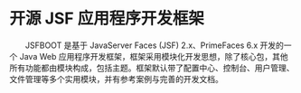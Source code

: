 # 开源 JSF 应用程序开发框架

&emsp;&emsp;JSFBOOT 是基于 JavaServer Faces (JSF) 2.x、PrimeFaces 6.x 开发的一个 Java Web 应用程序开发框架，框架采用模块化开发思想，除了核心包，其他所有功能都由模块构成，包括主题。框架默认带了配置中心、控制台、用户管理、文件管理等多个实用模块，并有参考案例与完善的开发文档。 
